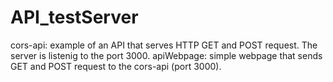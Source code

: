# API_testServer
cors-api:    example of an API that serves HTTP GET and POST request. The server is listenig to the port 3000.
apiWebpage:  simple webpage that sends GET and POST request to the cors-api (port 3000).
